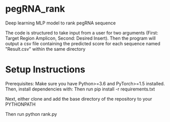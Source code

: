 # pegRNA_rank
Deep learning MLP model to rank pegRNA sequence

The code is structured to take input from a user for two arguments (First: Target Region Amplicon, Second: Desired Insert). Then the program will output a csv file containing the predicted score for each sequence named "Result.csv" within the same directory

# Setup Instructions
Prerequisites: Make sure you have Python>=3.6 and PyTorch>=1.5 installed. Then, install dependencies with:
Then run
pip install -r requirements.txt

Next, either clone and add the base directory of the repository to your PYTHONPATH

Then run
python rank.py

